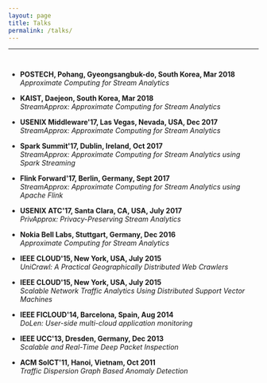 ```yaml
---
layout: page
title: Talks
permalink: /talks/
---
```

-----
<hr style="height:10pt; visibility:hidden;" />

- **POSTECH, Pohang, Gyeongsangbuk-do, South Korea, Mar 2018** <br>
_Approximate Computing for Stream Analytics_

- **KAIST, Daejeon, South Korea, Mar 2018** <br>
_StreamApprox: Approximate Computing for Stream Analytics_

- **USENIX Middleware'17, Las Vegas, Nevada, USA, Dec 2017** <br>
_StreamApprox: Approximate Computing for Stream Analytics_

- **Spark Summit'17, Dublin, Ireland, Oct 2017** <br>
_StreamApprox: Approximate Computing for Stream Analytics using Spark Streaming_

- **Flink Forward'17, Berlin, Germany, Sept 2017** <br>
_StreamApprox: Approximate Computing for Stream Analytics using Apache Flink_

- **USENIX ATC'17, Santa Clara, CA, USA, July 2017** <br>
_PrivApprox: Privacy-Preserving Stream Analytics_

- **Nokia Bell Labs, Stuttgart, Germany, Dec 2016** <br>
_Approximate Computing for Stream Analytics_

- **IEEE CLOUD'15, New York, USA, July 2015** <br>
_UniCrawl: A Practical Geographically Distributed Web Crawlers_

- **IEEE CLOUD'15, New York, USA, July 2015** <br>
_Scalable Network Traffic Analytics Using Distributed Support Vector Machines_

- **IEEE FICLOUD'14, Barcelona, Spain, Aug 2014** <br>
_DoLen: User-side multi-cloud application monitoring_

- **IEEE UCC'13, Dresden, Germany, Dec 2013** <br>
_Scalable and Real-Time Deep Packet Inspection_

- **ACM SoICT'11, Hanoi, Vietnam, Oct 2011** <br>
_Traffic Dispersion Graph Based Anomaly Detection_
